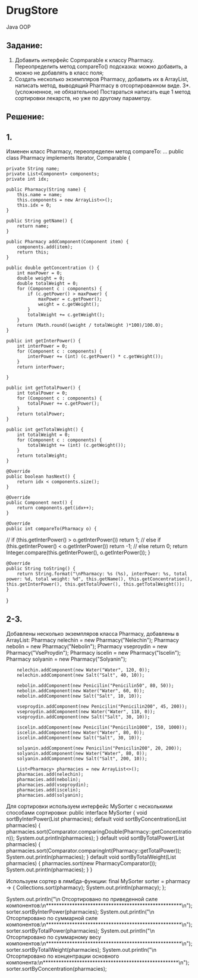 # DrugStore
Java OOP

## Задание:
1. Добавить интерфейс Copmparable<Pharmacy> к классу Pharmacy. Переопределить метод compareTo()
подсказка: можно добавить, а можно не добавлять в класс поля;
2. Создать несколько экземпляров Pharmacy, добавить их в ArrayList, написать метод, выводящий Pharmacy в отсортированном виде.
3*. (усложненное, не обязательное) Постараться написать еще 1 метод сортировки лекарств, но уже по другому параметру.

## Решение:
## 1.
Изменен класс Pharmacy, переопределен метод compareTo:
...
public class Pharmacy implements Iterator<Component>, Comparable<Pharmacy> {

    private String name;
    private List<Component> components;
    private int idx;

    public Pharmacy(String name) {
        this.name = name;
        this.components = new ArrayList<>();
        this.idx = 0;
    }

    public String getName() {
        return name;
    }

    public Pharmacy addComponent(Component item) {
        components.add(item);
        return this;
    }

    public double getConcentration () {
        int maxPower = 0;
        double weight = 0;
        double totalWeight = 0;
        for (Component c : components) {
            if (c.getPower() > maxPower) {
                maxPower = c.getPower();
                weight = c.getWeight();
            }
            totalWeight += c.getWeight();
        }
        return (Math.round((weight / totalWeight )*100)/100.0);
    }

    public int getInterPower() {
        int interPower = 0;
        for (Component c : components) {
            interPower += (int) (c.getPower() * c.getWeight());
        }
        return interPower;

    }

    public int getTotalPower() {
        int totalPower = 0;
        for (Component c : components) {
            totalPower += c.getPower();
        }
        return totalPower;
    }

    public int getTotalWeight() {
        int totalWeight = 0;
        for (Component c : components) {
            totalWeight += (int) (c.getWeight());
        }
        return totalWeight;
    }

    @Override
    public boolean hasNext() {
        return idx < components.size();
    }

    @Override
    public Component next() {
        return components.get(idx++);
    }

    @Override
    public int compareTo(Pharmacy o) {
//        if (this.getInterPower() > o.getInterPower()) return 1;
//        else if (this.getInterPower() < o.getInterPower()) return -1;
//        else return 0;
        return Integer.compare(this.getInterPower(), o.getInterPower());
    }

    @Override
    public String toString() {
        return String.format("\nPharmacy: %s (%s), interPower: %s, total power: %d, total weight: %d", this.getName(), this.getConcentration(), this.getInterPower(), this.getTotalPower(), this.getTotalWeight());
    }
}

## 2-3.
Добавлены несколько экземпляров класса Pharmacy, добавлены в ArrayList:
        Pharmacy nelechin = new Pharmacy("Nelechin");
        Pharmacy nebolin = new Pharmacy("Nebolin");
        Pharmacy vseproydin = new Pharmacy("VseProydin");
        Pharmacy iscelin = new Pharmacy("Iscelin");
        Pharmacy solyanin = new Pharmacy("Solyanin");

        nelechin.addComponent(new Water("Water", 120, 0));
        nelechin.addComponent(new Salt("Salt", 40, 10));

        nebolin.addComponent(new Penicilin("Penicilin50", 80, 50));
        nebolin.addComponent(new Water("Water", 60, 0));
        nebolin.addComponent(new Salt("Salt", 10, 10));

        vseproydin.addComponent(new Penicilin("Penicilin200", 45, 200));
        vseproydin.addComponent(new Water("Water", 110, 0));
        vseproydin.addComponent(new Salt("Salt", 30, 10));

        iscelin.addComponent(new Penicilin("Penicilin1000", 150, 1000));
        iscelin.addComponent(new Water("Water", 80, 0));
        iscelin.addComponent(new Salt("Salt", 30, 10));

        solyanin.addComponent(new Penicilin("Penicilin200", 20, 200));
        solyanin.addComponent(new Water("Water", 80, 0));
        solyanin.addComponent(new Salt("Salt", 200, 10));

        List<Pharmacy> pharmacies = new ArrayList<>();
        pharmacies.add(nelechin);
        pharmacies.add(nebolin);
        pharmacies.add(vseproydin);
        pharmacies.add(iscelin);
        pharmacies.add(solyanin);

Для сортировки используем интерфейс MySorter с несколькими способами сортировки:
public interface MySorter {
    void sortByInterPower(List<Pharmacy> pharmacies);
    default void sortByConcentration(List<Pharmacy> pharmacies) {
        pharmacies.sort(Comparator.comparingDouble(Pharmacy::getConcentration));
        System.out.println(pharmacies);
    }
    default void sortByTotalPower(List<Pharmacy> pharmacies) {
        pharmacies.sort(Comparator.comparingInt(Pharmacy::getTotalPower));
        System.out.println(pharmacies);
    }
    default void sortByTotalWeight(List<Pharmacy> pharmacies) {
        pharmacies.sort(new PharmacyComparator());
        System.out.println(pharmacies);
    }
}

Используем сортер в лямбда-функции:
  final MySorter sorter = pharmacy -> {
      Collections.sort(pharmacy);
      System.out.println(pharmacy);
  };

  System.out.println("\n Отсортировано по приведенной силе компонентов:\n****************************************************\n");
  sorter.sortByInterPower(pharmacies);
  System.out.println("\n Отсортировано по суммарной силе компонентов:\n****************************************************\n");
  sorter.sortByTotalPower(pharmacies);
  System.out.println("\n Отсортировано по суммарному весу компонентов:\n****************************************************\n");
  sorter.sortByTotalWeight(pharmacies);
  System.out.println("\n Отсортировано по концентрации основного компонента:\n****************************************************\n");
  sorter.sortByConcentration(pharmacies);
  
